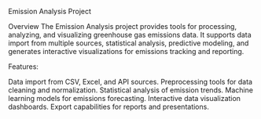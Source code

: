 Emission Analysis Project

Overview
The Emission Analysis project provides tools for processing, analyzing, and visualizing greenhouse gas emissions data. It supports data import from multiple sources, statistical analysis, predictive modeling, and generates interactive visualizations for emissions tracking and reporting.

Features:

Data import from CSV, Excel, and API sources.
Preprocessing tools for data cleaning and normalization.
Statistical analysis of emission trends.
Machine learning models for emissions forecasting.
Interactive data visualization dashboards.
Export capabilities for reports and presentations.
